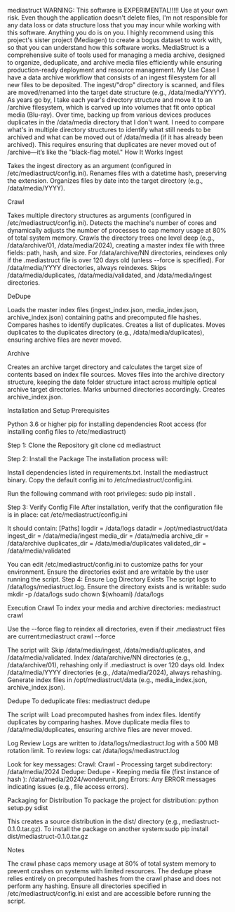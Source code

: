 mediastruct
WARNING: This software is EXPERIMENTAL!!!!! Use at your own risk. Even though the application doesn't delete files, I'm not responsible for any data loss or data structure loss that you may incur while working with this software. Anything you do is on you.
I highly recommend using this project's sister project (Mediagen) to create a bogus dataset to work with, so that you can understand how this software works.
MediaStruct is a comprehensive suite of tools used for managing a media archive, designed to organize, deduplicate, and archive media files efficiently while ensuring production-ready deployment and resource management.
My Use Case
I have a data archive workflow that consists of an ingest filesystem for all new files to be deposited. The ingest/"drop" directory is scanned, and files are moved/renamed into the target date structure (e.g., /data/media/YYYY). As years go by, I take each year's directory structure and move it to an /archive filesystem, which is carved up into volumes that fit onto optical media (Blu-ray). Over time, backing up from various devices produces duplicates in the /data/media directory that I don't want. I need to compare what's in multiple directory structures to identify what still needs to be archived and what can be moved out of /data/media (if it has already been archived). This requires ensuring that duplicates are never moved out of /archive—it’s like the "black-flag motel."
How It Works
Ingest

Takes the ingest directory as an argument (configured in /etc/mediastruct/config.ini).
Renames files with a datetime hash, preserving the extension.
Organizes files by date into the target directory (e.g., /data/media/YYYY).

Crawl

Takes multiple directory structures as arguments (configured in /etc/mediastruct/config.ini).
Detects the machine's number of cores and dynamically adjusts the number of processes to cap memory usage at 80% of total system memory.
Crawls the directory trees one level deep (e.g., /data/archive/01, /data/media/2024), creating a master index file with three fields: path, hash, and size.
For /data/archive/NN directories, reindexes only if the .mediastruct file is over 120 days old (unless --force is specified).
For /data/media/YYYY directories, always reindexes.
Skips /data/media/duplicates, /data/media/validated, and /data/media/ingest directories.

DeDupe

Loads the master index files (ingest_index.json, media_index.json, archive_index.json) containing paths and precomputed file hashes.
Compares hashes to identify duplicates.
Creates a list of duplicates.
Moves duplicates to the duplicates directory (e.g., /data/media/duplicates), ensuring archive files are never moved.

Archive

Creates an archive target directory and calculates the target size of contents based on index file sources.
Moves files into the archive directory structure, keeping the date folder structure intact across multiple optical archive target directories.
Marks unburned directories accordingly.
Creates archive_index.json.


Installation and Setup
Prerequisites

Python 3.6 or higher
pip for installing dependencies
Root access (for installing config files to /etc/mediastruct)

Step 1: Clone the Repository
git clone <repository-url>
cd mediastruct

Step 2: Install the Package
The installation process will:

Install dependencies listed in requirements.txt.
Install the mediastruct binary.
Copy the default config.ini to /etc/mediastruct/config.ini.

Run the following command with root privileges:
sudo pip install .

Step 3: Verify Config File
After installation, verify that the configuration file is in place:
cat /etc/mediastruct/config.ini

It should contain:
[Paths]
logdir = /data/logs
datadir = /opt/mediastruct/data
ingest_dir = /data/media/ingest
media_dir = /data/media
archive_dir = /data/archive
duplicates_dir = /data/media/duplicates
validated_dir = /data/media/validated

You can edit /etc/mediastruct/config.ini to customize paths for your environment. Ensure the directories exist and are writable by the user running the script.
Step 4: Ensure Log Directory Exists
The script logs to /data/logs/mediastruct.log. Ensure the directory exists and is writable:
sudo mkdir -p /data/logs
sudo chown $(whoami) /data/logs

Execution
Crawl
To index your media and archive directories:
mediastruct crawl


Use the --force flag to reindex all directories, even if their .mediastruct files are current:mediastruct crawl --force


The script will:
Skip /data/media/ingest, /data/media/duplicates, and /data/media/validated.
Index /data/archive/NN directories (e.g., /data/archive/01), rehashing only if .mediastruct is over 120 days old.
Index /data/media/YYYY directories (e.g., /data/media/2024), always rehashing.
Generate index files in /opt/mediastruct/data (e.g., media_index.json, archive_index.json).



Dedupe
To deduplicate files:
mediastruct dedupe


The script will:
Load precomputed hashes from index files.
Identify duplicates by comparing hashes.
Move duplicate media files to /data/media/duplicates, ensuring archive files are never moved.



Log Review
Logs are written to /data/logs/mediastruct.log with a 500 MB rotation limit. To review logs:
cat /data/logs/mediastruct.log


Look for key messages:
Crawl: Crawl - Processing target subdirectory: /data/media/2024
Dedupe: Dedupe - Keeping media file (first instance of hash <hash>): /data/media/2024/wonderunit.png
Errors: Any ERROR messages indicating issues (e.g., file access errors).



Packaging for Distribution
To package the project for distribution:
python setup.py sdist


This creates a source distribution in the dist/ directory (e.g., mediastruct-0.1.0.tar.gz).
To install the package on another system:sudo pip install dist/mediastruct-0.1.0.tar.gz



Notes

The crawl phase caps memory usage at 80% of total system memory to prevent crashes on systems with limited resources.
The dedupe phase relies entirely on precomputed hashes from the crawl phase and does not perform any hashing.
Ensure all directories specified in /etc/mediastruct/config.ini exist and are accessible before running the script.


